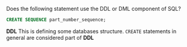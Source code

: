 Does the following statement use the DDL or DML component of SQL?

```sql
CREATE SEQUENCE part_number_sequence;
```

**DDL** This is defining some databases structure. `CREATE` statements in
general are considered part of **DDL**
